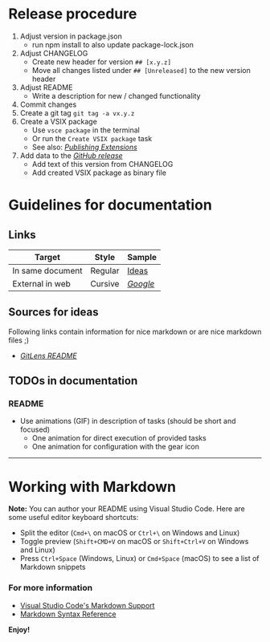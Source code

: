 # Release procedure

1. Adjust version in package.json
   - run npm install to also update package-lock.json
2. Adjust CHANGELOG
   - Create new header for version `## [x.y.z]`
   - Move all changes listed under `## [Unreleased]` to the new version header
3. Adjust README
   - Write a description for new / changed functionality
4. Commit changes
5. Create a git tag `git tag -a vx.y.z`
6. Create a VSIX package
   - Use `vsce package` in the terminal
   - Or run the `Create VSIX package` task
   - See also: [_Publishing Extensions_](https://code.visualstudio.com/api/working-with-extensions/publishing-extension#packaging-extensions)
7. Add data to the [_GitHub release_](https://github.com/br-automation-com/vscode-brAutomationTools/releases)
   - Add text of this version from CHANGELOG
   - Add created VSIX package as binary file

# Guidelines for documentation

## Links

| Target           | Style   | Sample                             |
|------------------|---------|------------------------------------|
| In same document | Regular | [Ideas](#sources-for-ideas)        |
| External in web  | Cursive | [_Google_](https://www.google.com) |

## Sources for ideas

Following links contain information for nice markdown or are nice markdown files ;)

*  [_GitLens README_](https://github.com/eamodio/vscode-gitlens/blob/master/README.md)

## TODOs in documentation

### README
*  Use animations (GIF) in description of tasks (should be short and focused)
   *  One animation for direct execution of provided tasks
   *  One animation for configuration with the gear icon

--------------------------------------------------------------

# Working with Markdown

**Note:** You can author your README using Visual Studio Code.  Here are some useful editor keyboard shortcuts:

* Split the editor (`Cmd+\` on macOS or `Ctrl+\` on Windows and Linux)
* Toggle preview (`Shift+CMD+V` on macOS or `Shift+Ctrl+V` on Windows and Linux)
* Press `Ctrl+Space` (Windows, Linux) or `Cmd+Space` (macOS) to see a list of Markdown snippets

### For more information

* [Visual Studio Code's Markdown Support](http://code.visualstudio.com/docs/languages/markdown)
* [Markdown Syntax Reference](https://help.github.com/articles/markdown-basics/)

**Enjoy!**
